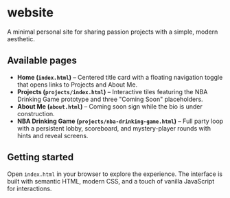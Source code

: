 # website

A minimal personal site for sharing passion projects with a simple, modern aesthetic.

## Available pages

- **Home (`index.html`)** – Centered title card with a floating navigation toggle that opens links to Projects and About Me.
- **Projects (`projects/index.html`)** – Interactive tiles featuring the NBA Drinking Game prototype and three "Coming Soon" placeholders.
- **About Me (`about.html`)** – Coming soon sign while the bio is under construction.
- **NBA Drinking Game (`projects/nba-drinking-game.html`)** – Full party loop with a persistent lobby, scoreboard, and mystery-player rounds with hints and reveal screens.

## Getting started

Open `index.html` in your browser to explore the experience. The interface is built with semantic HTML, modern CSS, and a touch of vanilla JavaScript for interactions.
